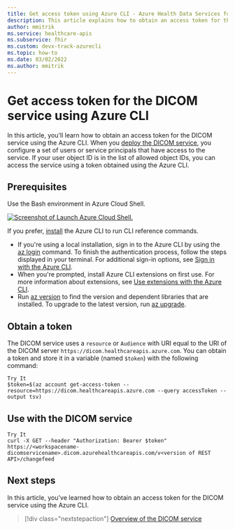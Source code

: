 ```yaml
---
title: Get access token using Azure CLI - Azure Health Data Services for DICOM service
description: This article explains how to obtain an access token for the DICOM service using the Azure CLI.
author: mmitrik
ms.service: healthcare-apis
ms.subservice: fhir
ms.custom: devx-track-azurecli
ms.topic: how-to
ms.date: 03/02/2022
ms.author: mmitrik
---
```


# Get access token for the DICOM service using Azure CLI

In this article, you'll learn how to obtain an access token for the DICOM service using the Azure CLI. When you [deploy the DICOM service](deploy-dicom-services-in-azure.md), you configure a set of users or service principals that have access to the service. If your user object ID is in the list of allowed object IDs, you can access the service using a token obtained using the Azure CLI.

## Prerequisites

Use the Bash environment in Azure Cloud Shell.

[ ![Screenshot of Launch Azure Cloud Shell.](media/launch-cloud-shell.png) ](media/launch-cloud-shell.png#lightbox)

If you prefer, [install](/cli/azure/install-azure-cli) the Azure CLI to run CLI reference commands.

* If you're using a local installation, sign in to the Azure CLI by using the [az login](/cli/azure/reference-index#az-login) command. To finish the authentication process, follow the steps displayed in your terminal. For additional sign-in options, see [Sign in with the Azure CLI](/cli/azure/authenticate-azure-cli).
* When you're prompted, install Azure CLI extensions on first use. For more information about extensions, see [Use extensions with the Azure CLI](/cli/azure/azure-cli-extensions-overview).
* Run [az version](/cli/azure/reference-index#az-version) to find the version and dependent libraries that are installed. To upgrade to the latest version, run [az upgrade](/cli/azure/reference-index#az-upgrade).

## Obtain a token

The DICOM service uses a `resource` or `Audience` with URI equal to the URI of the DICOM server  `https://dicom.healthcareapis.azure.com`. You can obtain a token and store it in a variable (named `$token`) with the following command:


```Azure CLICopy
Try It
$token=$(az account get-access-token --resource=https://dicom.healthcareapis.azure.com --query accessToken --output tsv)
```

## Use with the DICOM service

```Azure CLICopy
Try It
curl -X GET --header "Authorization: Bearer $token"  https://<workspacename-dicomservicename>.dicom.azurehealthcareapis.com/v<version of REST API>/changefeed
```

## Next steps

In this article, you've learned how to obtain an access token for the DICOM service using the Azure CLI. 

>[!div class="nextstepaction"]
>[Overview of the DICOM service](dicom-services-overview.md)
